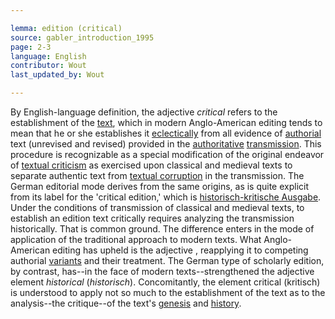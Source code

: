 ```yaml
---

lemma: edition (critical)
source: gabler_introduction_1995
page: 2-3
language: English
contributor: Wout
last_updated_by: Wout

---
```


By English-language definition, the adjective _critical_ refers to the establishment of the [text](text.html), which in modern Anglo-American editing tends to mean that he or she establishes it [eclectically](editionEclectic.html) from all evidence of [authorial](authorial.html) text (unrevised and revised) provided in the [authoritative](authoritative.html) [transmission](textualTransmission.html). This procedure is recognizable as a special modification of the original endeavor of [textual criticism](textualCriticism.html) as exercised upon classical and medieval texts to separate authentic text from [textual corruption](textCorrupt.html) in the transmission. The German editorial mode derives from the same origins, as is quite explicit from its label for the 'critical edition,' which is [historisch-kritische Ausgabe](editionHistoricalCritical). Under the conditions of transmission of classical and medieval texts, to establish an edition text critically requires analyzing the transmission historically. That is common ground. The difference enters in the mode of application of the traditional approach to modern texts. What Anglo-American editing has upheld is the adjective , reapplying it to competing authorial [variants](variant.html) and their treatment. The German type of scholarly edition, by contrast, has--in the face of modern texts--strengthened the adjective element _historical_ (_historisch_). Concomitantly, the element critical (kritisch) is understood to apply not so much to the establishment of the text as to the analysis--the critique--of the text's [genesis](genesis.html) and [history](history.html).
